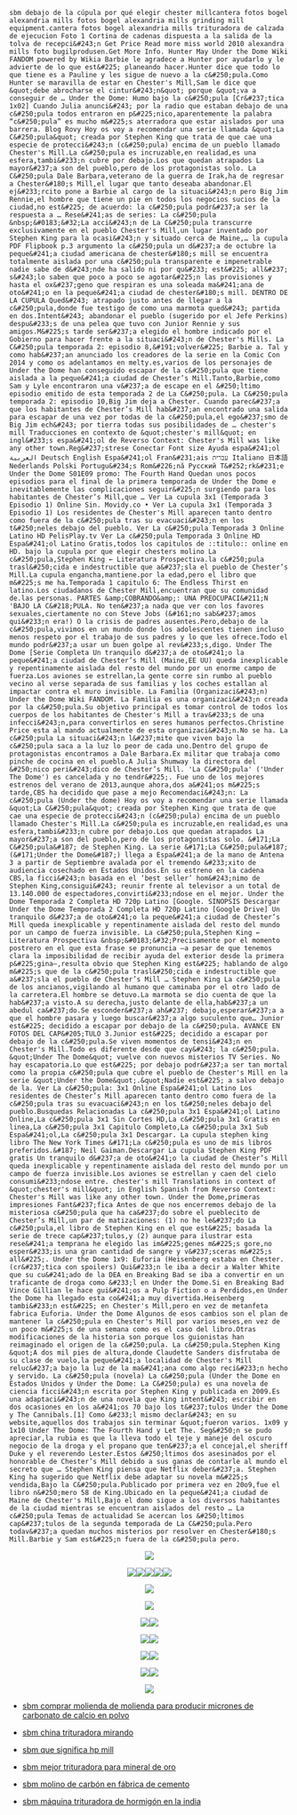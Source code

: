 
```
sbm debajo de la cúpula por qué elegir chester millcantera fotos bogel alexandria mills fotos bogel alexandria mills grinding mill equipment.cantera fotos bogel alexandria mills trituradora de calzada de ejecucion Foto 1 Cortina de cadenas dispuesta a la salida de la tolva de recepci&#243;n Get Price Read more miss world 2010 alexandra mills foto bugilprodusen.Get More Info. Hunter May Under the Dome Wiki FANDOM powered by Wikia Barbie le agradece a Hunter por ayudarlo y le advierte de lo que est&#225; planeando hacer.Hunter dice que todo lo que tiene es a Pauline y les sigue de nuevo a la c&#250;pula.Como Hunter se maravilla de estar en Chester's Mill,Sam le dice que &quot;debe abrocharse el cintur&#243;n&quot; porque &quot;va a conseguir de … Under the Dome: Humo bajo la c&#250;pula [Cr&#237;tica 1x02] Cuando Julia anunci&#243; por la radio que estaban debajo de una c&#250;pula todos entraron en p&#225;nico,aparentemente la palabra “c&#250;pula” es mucho m&#225;s aterradora que estar aislados por una barrera. Blog Rovy Hoy os voy a recomendar una serie llamada &quot;La C&#250;pula&quot; creada por Stephen King que trata de que cae una especie de protecci&#243;n (c&#250;pula) encima de un pueblo llamado Chester's Mill.La c&#250;pula es incruzable,en realidad,es una esfera,tambi&#233;n cubre por debajo.Los que quedan atrapados La mayor&#237;a son del pueblo,pero de los protagonistas solo. La C&#250;pula Dale Barbara,veterano de la guerra de Irak,ha de regresar a Chester&#180;s Mill,el lugar que tanto deseaba abandonar.El ej&#233;rcito pone a Barbie al cargo de la situaci&#243;n pero Big Jim Rennie,el hombre que tiene un pie en todos los negocios sucios de la ciudad,no est&#225; de acuerdo: la c&#250;pula podr&#237;a ser la respuesta a … Rese&#241;as de series: La c&#250;pula &nbsp;&#0183;&#32;La acci&#243;n de La C&#250;pula transcurre exclusivamente en el pueblo Chester's Mill,un lugar inventado por Stephen King para la ocasi&#243;n y situado cerca de Maine,… la cupula PDF Flipbook p.3 argumento la c&#250;pula un d&#237;a de octubre la peque&#241;a ciudad americana de chester&#180;s mill se encuentra totalmente aislada por una c&#250;pula transparente e impenetrable nadie sabe de d&#243;nde ha salido ni por qu&#233; est&#225; all&#237; s&#243;lo saben que poco a poco se agotar&#225;n las provisiones y hasta el ox&#237;geno que respiran es una soleada ma&#241;ana de oto&#241;o en la peque&#241;a ciudad de chester&#180;s mill. DENTRO DE LA CUPULA Qued&#243; atrapado justo antes de llegar a la c&#250;pula,donde fue testigo de como una marmota qued&#243; partida en dos.Intent&#243; abandonar el pueblo (sugerido por el Jefe Perkins) despu&#233;s de una pelea que tuvo con Junior Rennie y sus amigos.M&#225;s tarde ser&#237;a elegido el hombre indicado por el Gobierno para hacer frente a la situaci&#243;n de Chester's Mills. La C&#250;pula temporada 2: episodio 8,&#191;volver&#225; Barbie a. Tal y como hab&#237;an anunciado los creadores de la serie en la Comic Con 2014 y como os adelantamos en melty.es,varios de los personajes de Under the Dome han conseguido escapar de la c&#250;pula que tiene aislada a la peque&#241;a ciudad de Chester’s Mill.Tanto,Barbie,como Sam y Lyle encontraron una v&#237;a de escape en el &#250;ltimo episodio emitido de esta temporada 2 de La C&#250;pula. La C&#250;pula temporada 2: episodio 10,Big Jim deja a Chester. Cuando parec&#237;a que los habitantes de Chester’s Mill hab&#237;an encontrado una salida para escapar de una vez por todas de la c&#250;pula,el ego&#237;smo de Big Jim ech&#243; por tierra todas sus posibilidades de … chester's mill Traducciones en contexto de &quot;chester's mill&quot; en ingl&#233;s espa&#241;ol de Reverso Context: Chester's Mill was like any other town.Reg&#237;strese Conectar Font size Ayuda espa&#241;ol العربية Deutsch English Espa&#241;ol Fran&#231;ais עברית Italiano 日本語 Nederlands Polski Portugu&#234;s Rom&#226;nă Русский T&#252;rk&#231;e Under the Dome S01E09 promo: The Fourth Hand Quedan unos pocos episodios para el final de la primera temporada de Under the Dome e inevitablemente las complicaciones seguir&#225;n surgiendo para los habitantes de Chester’s Mill,que … Ver La cupula 3x1 (Temporada 3 Episodio 1) Online Sin. Movidy.co • Ver La cupula 3x1 (Temporada 3 Episodio 1) Los residentes de Chester's Mill aparecen tanto dentro como fuera de la c&#250;pula tras su evacuaci&#243;n en los t&#250;neles debajo del pueblo. Ver La c&#250;pula Temporada 3 Online Latino HD PelisPlay.tv Ver La c&#250;pula Temporada 3 Online HD Espa&#241;ol Latino Gratis,todos los capitulos de ::titulo:: online en HD. bajo la cupula por que elegir chesters molino La c&#250;pula,Stephen King ← Literatura Prospectiva.la c&#250;pula trasl&#250;cida e indestructible que a&#237;sla el pueblo de Chester’s Mill.La cupula engancha,mantiene.por la edad,pero el libro que m&#225;s me ha.Temporada 1 capitulo 6: The Endless Thirst en latino.Los ciudadanos de Chester Mill,encuentran que su comunidad de.las personas. PARTES &amp;COBRANDO&amp;: UNA PREOCUPACI&#211;N 'BAJO LA C&#218;PULA. No ten&#237;a nada que ver con los favores sexuales,ciertamente no con Steve Jobs (&#161;no sab&#237;amos qui&#233;n era!) O la crisis de padres ausentes.Pero,debajo de la c&#250;pula,vivimos en un mundo donde los adolescentes tienen incluso menos respeto por el trabajo de sus padres y lo que les ofrece.Todo el mundo podr&#237;a usar un buen golpe al rev&#233;s,digo. Under The Dome [Serie Completa Un tranquilo d&#237;a de oto&#241;o la peque&#241;a ciudad de Chester’s Mill (Maine,EE UU) queda inexplicable y repentinamente aislada del resto del mundo por un enorme campo de fuerza.Los aviones se estrellan,la gente corre sin rumbo al pueblo vecino al verse separada de sus familias y los coches estallan al impactar contra el muro invisible. La Familia (Organizaci&#243;n) Under the Dome Wiki FANDOM. La Familia es una organizaci&#243;n creada por la c&#250;pula.Su objetivo principal es tomar control de todos los cuerpos de los habitantes de Chester's Mill a trav&#233;s de una infecci&#243;n,para convertirlos en seres humanos perfectos.Christine Price esta al mando actualmente de esta organizaci&#243;n.No se ha. La c&#250;pula La situaci&#243;n l&#237;mite que viven bajo la c&#250;pula saca a la luz lo peor de cada uno.Dentro del grupo de protagonistas encontramos a Dale Barbara.Ex militar que trabaja como pinche de cocina en el pueblo.A Julia Shumway la directora del &#250;nico peri&#243;dico de Chester’s Mill. 'La C&#250;pula' ('Under The Dome') es cancelada y no tendr&#225;. Fue uno de los mejores estrenos del verano de 2013,aunque ahora,dos a&#241;os m&#225;s tarde,CBS ha decidido que pase a mejo Recomendaci&#243;n: La c&#250;pula (Under the dome) Hoy os voy a recomendar una serie llamada &quot;La C&#250;pula&quot; creada por Stephen King que trata de que cae una especie de protecci&#243;n (c&#250;pula) encima de un pueblo llamado Chester's Mill.La c&#250;pula es incruzable,en realidad,es una esfera,tambi&#233;n cubre por debajo.Los que quedan atrapados La mayor&#237;a son del pueblo,pero de los protagonistas solo. &#171;La C&#250;pula&#187; de Stephen King. La serie &#171;La C&#250;pula&#187; (&#171;Under the Dome&#187;) llega a Espa&#241;a de la mano de Antena 3 a partir de Septiembre avalada por el tremendo &#233;xito de audiencia cosechado en Estados Unidos.En su estreno en la cadena CBS,la ficci&#243;n basada en el ‘best seller’ hom&#243;nimo de Stephen King,consigui&#243; reunir frente al televisor a un total de 13.140.000 de espectadores,convirti&#233;ndose en el mejor. Under the Dome Temporada 2 Completa HD 720p Latino [Google. SINOPSIS Descargar Under the Dome Temporada 2 Completa HD 720p Latino [Google Drive] Un tranquilo d&#237;a de oto&#241;o la peque&#241;a ciudad de Chester’s Mill queda inexplicable y repentinamente aislada del resto del mundo por un campo de fuerza invisible. La c&#250;pula,Stephen King ← Literatura Prospectiva &nbsp;&#0183;&#32;Precisamente por el momento postrero en el que esta frase se pronuncia —a pesar de que tenemos clara la imposibilidad de recibir ayuda del exterior desde la primera p&#225;gina—,resulta obvio que Stephen King est&#225; hablando de algo m&#225;s que de la c&#250;pula trasl&#250;cida e indestructible que a&#237;sla el pueblo de Chester’s Mill … Stephen King La c&#250;pula de los ancianos,vigilando al humano que caminaba por el otro lado de la carretera.El hombre se detuvo.La marmota se dio cuenta de que la hab&#237;a visto.A su derecha,justo delante de ella,hab&#237;a un abedul ca&#237;do.Se esconder&#237;a ah&#237; debajo,esperar&#237;a a que el hombre pasara y luego buscar&#237;a algo suculento que… Junior est&#225; decidido a escapar por debajo de la c&#250;pula. AVANCE EN FOTOS DEL CAP&#205;TULO 3.Junior est&#225; decidido a escapar por debajo de la c&#250;pula.Se viven momentos de tensi&#243;n en Chester's Mill.Todo es diferente desde que cay&#243; la c&#250;pula. &quot;Under The Dome&quot; vuelve con nuevos misterios TV Series. No hay escapatoria.Lo que est&#225; por debajo podr&#237;a ser tan mortal como la propia c&#250;pula que cubre el pueblo de Chester's Mill en la serie &quot;Under the Dome&quot;.&quot;Nadie est&#225; a salvo debajo de la. Ver La c&#250;pula: 3x1 Online Espa&#241;ol Latino Los residentes de Chester’s Mill aparecen tanto dentro como fuera de la c&#250;pula tras su evacuaci&#243;n en los t&#250;neles debajo del pueblo.Busquedas Relacionadas La c&#250;pula 3x1 Espa&#241;ol Latino Online,La c&#250;pula 3x1 Sin Cortes HD,La c&#250;pula 3x1 Gratis en linea,La c&#250;pula 3x1 Capitulo Completo,La c&#250;pula 3x1 Sub Espa&#241;ol,La c&#250;pula 3x1 Descargar. La cupula stephen king libro The New York Times &#171;La c&#250;pula es uno de mis libros preferidos.&#187; Neil Gaiman.Descargar La cupula Stephen King PDF gratis Un tranquilo d&#237;a de oto&#241;o la ciudad de Chester’s Mill queda inexplicable y repentinamente aislada del resto del mundo por un campo de fuerza invisible.Los aviones se estrellan y caen del cielo consumi&#233;ndose entre. chester's mill Translations in context of &quot;chester's mill&quot; in English Spanish from Reverso Context: Chester's Mill was like any other town. Under the Dome,primeras impresiones Fant&#237;fica Antes de que nos encerremos debajo de la misteriosa c&#250;pula que ha ca&#237;do sobre el pueblecito de Chester’s Mill,un par de matizaciones: (1) no he le&#237;do La c&#250;pula,el libro de Stephen King en el que est&#225; basada la serie de trece cap&#237;tulos,y (2) aunque para ilustrar esta rese&#241;a temprana he elegido las im&#225;genes m&#225;s gore,no esper&#233;is una gran cantidad de sangre y v&#237;sceras m&#225;s all&#225;. Under the Dome 1x9: Euforia (Heisenberg estaba en Chester. (cr&#237;tica con spoilers) Qui&#233;n le iba a decir a Walter White que su cu&#241;ado de la DEA en Breaking Bad se iba a convertir en un traficante de droga como &#233;l en Under the Dome.Si en Breaking Bad Vince Gillian le hace gui&#241;os a Pulp Fiction o a Perdidos,en Under the Dome ha llegado esta co&#241;a muy divertida.Heisenberg tambi&#233;n est&#225; en Chester's Mill,pero en vez de metanfeta fabrica Euforia. Under the Dome Algunos de esos cambios son el plan de mantener la c&#250;pula en Chester's Mill por varios meses,en vez de un poco m&#225;s de una semana como es el caso del libro.Otras modificaciones de la historia son porque los guionistas han reimaginado el origen de la c&#250;pula. La c&#250;pula.Stephen King &quot;A dos mil pies de altura,donde Claudette Sanders disfrutaba de su clase de vuelo,la peque&#241;a localidad de Chester's Mill reluc&#237;a bajo la luz de la ma&#241;ana como algo reci&#233;n hecho y servido. La c&#250;pula (novela) La c&#250;pula (Under the Dome en Estados Unidos y Under the Dome: La C&#250;pula) es una novela de ciencia ficci&#243;n escrita por Stephen King y publicada en 2009.Es una adaptaci&#243;n de una novela que King intent&#243; escribir en dos ocasiones en los a&#241;os 70 bajo los t&#237;tulos Under the Dome y The Cannibals.[1] Como &#233;l mismo declar&#243; en su website,aquellos dos trabajos sin terminar &quot;fueron varios. 1x09 y 1x10 Under The Dome: The Fourth Hand y Let The. Seg&#250;n se pudo apreciar,la rubia es que la lleva todo el teje y maneje del oscuro negocio de la droga y el propano que ten&#237;a el concejal,el sheriff Duke y el reverendo Lester.Estos &#250;ltimos dos asesinados por el honorable de Chester’s Mill debido a sus ganas de contarle al mundo el secreto que … Stephen King piensa que Netflix deber&#237;a. Stephen King ha sugerido que Netflix debe adaptar su novela m&#225;s vendida,Bajo la C&#250;pula.Publicado por primera vez en 20o9,fue el libro n&#250;mero 58 de King.Ubicado en la peque&#241;a ciudad de Maine de Chester's Mill,Bajo el domo sigue a los diversos habitantes de la ciudad mientras se encuentran aislados del resto … La c&#250;pula Temas de actualidad Se acercan los &#250;ltimos cap&#237;tulos de la segunda temporada de La C&#250;pula.Pero todav&#237;a quedan muchos misterios por resolver en Chester&#180;s Mill.Barbie y Sam est&#225;n fuera de la c&#250;pula pero. 
```

<div align="center">

<a href="https://es-crusher.shibang-china.com/github&k=sbm+debajo+de+la+c%C3%BApula+por+qu%C3%A9+elegir+chester+mill"><img src="https://static.shibang-china.com/es/crusher/logo.jpg"></a>

<a href="https://es-crusher.shibang-china.com/github&k=sbm+debajo+de+la+c%C3%BApula+por+qu%C3%A9+elegir+chester+mill"><img src="https://static.shibang-china.com/es/crusher/index.jpg"></a><a href="https://es-crusher.shibang-china.com/material.htmlgithub&k=sbm+debajo+de+la+c%C3%BApula+por+qu%C3%A9+elegir+chester+mill"><img src="https://static.shibang-china.com/es/crusher/material.jpg"></a><a href="https://es-crusher.shibang-china.com/application.htmlgithub&k=sbm+debajo+de+la+c%C3%BApula+por+qu%C3%A9+elegir+chester+mill"><img src="https://static.shibang-china.com/es/crusher/application.jpg"></a><a href="https://es-crusher.shibang-china.com/aboutus.htmlgithub&k=sbm+debajo+de+la+c%C3%BApula+por+qu%C3%A9+elegir+chester+mill"><img src="https://static.shibang-china.com/es/crusher/aboutus.jpg"></a><a href="https://es-crusher.shibang-china.com/contact.htmlgithub&k=sbm+debajo+de+la+c%C3%BApula+por+qu%C3%A9+elegir+chester+mill"><img src="https://static.shibang-china.com/es/crusher/contact.jpg"></a>

<a href="https://es-crusher.shibang-china.com/github&k=sbm+debajo+de+la+c%C3%BApula+por+qu%C3%A9+elegir+chester+mill"><img src="https://static.shibang-china.com/es/crusher/banner.jpg"></a>

<a href="https://swt.shibang-china.com/github&k=sbm+debajo+de+la+c%C3%BApula+por+qu%C3%A9+elegir+chester+mill"><img src="https://static.shibang-china.com/es/crusher/text.jpg"></a>

<a href="https://swt.shibang-china.com/github&k=sbm+debajo+de+la+c%C3%BApula+por+qu%C3%A9+elegir+chester+mill"><img src="https://static.shibang-china.com/es/crusher/chat.jpg"></a><a href="https://es-crusher.shibang-china.com/contact.htmlgithub&k=sbm+debajo+de+la+c%C3%BApula+por+qu%C3%A9+elegir+chester+mill"><img src="https://static.shibang-china.com/es/crusher/message.jpg"></a>

<a href="https://es-crusher.shibang-china.com/products/pe.htmlgithub&k=sbm+debajo+de+la+c%C3%BApula+por+qu%C3%A9+elegir+chester+mill"><img src="https://static.shibang-china.com/es/crusher/pe.jpg"></a><a href="https://es-crusher.shibang-china.com/products/pf.htmlgithub&k=sbm+debajo+de+la+c%C3%BApula+por+qu%C3%A9+elegir+chester+mill"><img src="https://static.shibang-china.com/es/crusher/pf.jpg"></a>

<a href="https://es-crusher.shibang-china.com/products/hpt.htmlgithub&k=sbm+debajo+de+la+c%C3%BApula+por+qu%C3%A9+elegir+chester+mill"><img src="https://static.shibang-china.com/es/crusher/hpt.jpg"></a><a href="https://es-crusher.shibang-china.com/products/vsi.htmlgithub&k=sbm+debajo+de+la+c%C3%BApula+por+qu%C3%A9+elegir+chester+mill"><img src="https://static.shibang-china.com/es/crusher/vsi.jpg"></a>

<a href="https://es-crusher.shibang-china.com/products/klv.htmlgithub&k=sbm+debajo+de+la+c%C3%BApula+por+qu%C3%A9+elegir+chester+mill"><img src="https://static.shibang-china.com/es/crusher/klv.jpg"></a><a href="https://es-crusher.shibang-china.com/products/portable.htmlgithub&k=sbm+debajo+de+la+c%C3%BApula+por+qu%C3%A9+elegir+chester+mill"><img src="https://static.shibang-china.com/es/crusher/portable.jpg"></a>

<a href="https://swt.shibang-china.com/github&k=sbm+debajo+de+la+c%C3%BApula+por+qu%C3%A9+elegir+chester+mill"><img src="https://static.shibang-china.com/es/crusher/case.jpg"></a>

</div>


* [sbm comprar molienda de molienda para producir micrones de carbonato de calcio en polvo](sbm%20comprar%20molienda%20de%20molienda%20para%20producir%20micrones%20de%20carbonato%20de%20calcio%20en%20polvo.md)

* [sbm china trituradora mirando](sbm%20china%20trituradora%20mirando.md)

* [sbm que significa hp mill](sbm%20que%20significa%20hp%20mill.md)

* [sbm mejor trituradora para mineral de oro](sbm%20mejor%20trituradora%20para%20mineral%20de%20oro.md)

* [sbm molino de carbón en fábrica de cemento](sbm%20molino%20de%20carb%C3%B3n%20en%20f%C3%A1brica%20de%20cemento.md)

* [sbm máquina trituradora de hormigón en la india](sbm%20m%C3%A1quina%20trituradora%20de%20hormig%C3%B3n%20en%20la%20india.md)